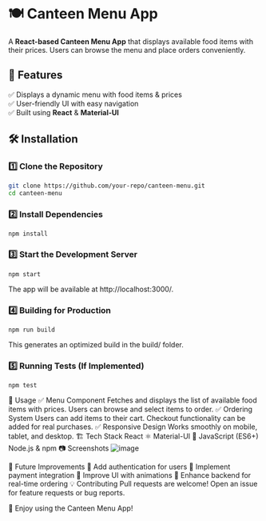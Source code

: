 # 🍽️ Canteen Menu App  

A **React-based Canteen Menu App** that displays available food items with their prices. Users can browse the menu and place orders conveniently.  

## 🚀 Features  
✅ Displays a dynamic menu with food items & prices  
✅ User-friendly UI with easy navigation  
✅ Built using **React** & **Material-UI**  

## 🛠️ Installation  

### 1️⃣ **Clone the Repository**  
```sh
git clone https://github.com/your-repo/canteen-menu.git
cd canteen-menu
```
### 2️⃣ **Install Dependencies**
```
npm install
```
### 3️⃣ Start the Development Server
```
npm start
```
The app will be available at http://localhost:3000/.

### 4️⃣ Building for Production
```
npm run build
```
This generates an optimized build in the build/ folder.
### 5️⃣ Running Tests (If Implemented)
```
npm test
```
📜 Usage
✅ Menu Component
Fetches and displays the list of available food items with prices.
Users can browse and select items to order.
✅ Ordering System
Users can add items to their cart.
Checkout functionality can be added for real purchases.
✅ Responsive Design
Works smoothly on mobile, tablet, and desktop.
🏗️ Tech Stack
React ⚛️
Material-UI 🎨
JavaScript (ES6+)
Node.js & npm
📷 Screenshots
![image](https://github.com/user-attachments/assets/a49fa97d-09dc-4fa1-9c04-e52d6250183c)


📌 Future Improvements
🔹 Add authentication for users
🔹 Implement payment integration
🔹 Improve UI with animations
🔹 Enhance backend for real-time ordering
💡 Contributing
Pull requests are welcome! Open an issue for feature requests or bug reports.


🚀 Enjoy using the Canteen Menu App!











